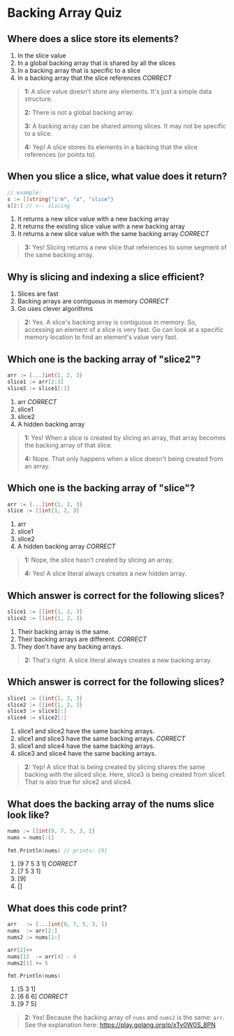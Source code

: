 # Backing Array Quiz

## Where does a slice store its elements?
1. In the slice value
2. In a global backing array that is shared by all the slices
3. In a backing array that is specific to a slice
4. In a backing array that the slice references *CORRECT*

> **1:** A slice value doesn't store any elements. It's just a simple data structure.
> 
> **2:** There is not a global backing array.
> 
> **3:** A backing array can be shared among slices. It may not be specific to a slice.
> 
> **4:** Yep! A slice stores its elements in a backing that the slice references (or points to).
> 


## When you slice a slice, what value does it return?
```go
// example:
s := []string{"i'm", "a", "slice"}
s[2:] // <-- slicing
```
1. It returns a new slice value with a new backing array
2. It returns the existing slice value with a new backing array
3. It returns a new slice value with the same backing array *CORRECT*

> **3:** Yes! Slicing returns a new slice that references to some segment of the same backing array.


## Why is slicing and indexing a slice efficient?
1. Slices are fast
2. Backing arrays are contiguous in memory *CORRECT*
3. Go uses clever algorithms

> **2:** Yes. A slice's backing array is contiguous in memory. So, accessing an element of a slice is very fast. Go can look at a specific memory location to find an element's value very fast.


## Which one is the backing array of "slice2"?
```go
arr := [...]int{1, 2, 3}
slice1 := arr[2:3]
slice2 := slice1[:1]
```

1. arr *CORRECT*
2. slice1
3. slice2
4. A hidden backing array

> **1:** Yes! When a slice is created by slicing an array, that array becomes the backing array of that slice.
> 
> **4:** Nope. That only happens when a slice doesn't being created from an array.
>


## Which one is the backing array of "slice"?
```go
arr := [...]int{1, 2, 3}
slice := []int{1, 2, 3}
```

1. arr
2. slice1
3. slice2
4. A hidden backing array *CORRECT*

> **1:** Nope, the slice hasn't created by slicing an array.
> 
> **4:** Yes! A slice literal always creates a new hidden array.
>


## Which answer is correct for the following slices?
```go
slice1 := []int{1, 2, 3}
slice2 := []int{1, 2, 3}
```
1. Their backing array is the same.
2. Their backing arrays are different. *CORRECT*
3. They don't have any backing arrays.

> **2:** That's right. A slice literal always creates a new backing array.


## Which answer is correct for the following slices?
```go
slice1 := []int{1, 2, 3}
slice2 := []int{1, 2, 3}
slice3 := slice1[:]
slice4 := slice2[:]
```
1. slice1 and slice2 have the same backing arrays.
2. slice1 and slice3 have the same backing arrays. *CORRECT*
3. slice1 and slice4 have the same backing arrays.
4. slice3 and slice4 have the same backing arrays.

> **2:** Yep! A slice that is being created by slicing shares the same backing with the sliced slice. Here, slice3 is being created from slice1. That is also true for slice2 and slice4.


## What does the backing array of the nums slice look like?
```go
nums := []int{9, 7, 5, 3, 1}
nums = nums[:1]
	
fmt.Println(nums) // prints: [9]
```
1. [9 7 5 3 1] *CORRECT*
2. [7 5 3 1]
3. [9]
4. []


## What does this code print?
```go
arr   := [...]int{9, 7, 5, 3, 1}
nums  := arr[2:]
nums2 := nums[1:]

arr[2]++
nums[1]  -= arr[4] - 4
nums2[1] += 5

fmt.Println(nums)
```
1. [5 3 1]
2. [6 6 6] *CORRECT*
3. [9 7 5]

> **2:** Yes! Because the backing array of `nums` and `nums2` is the same: `arr`. See the explanation here: https://play.golang.org/p/xTy0W0S_8PN
